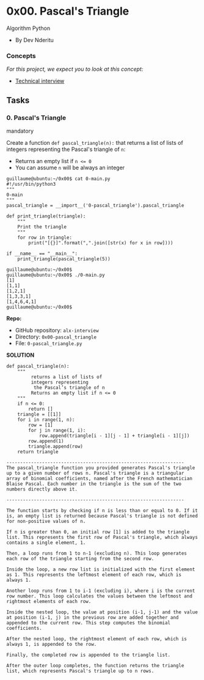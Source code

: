 0x00. Pascal's Triangle
=======================

Algorithm Python

- By Dev Nderitu

### Concepts

*For this project, we expect you to look at this concept:*

- [Technical interview](https://alx-intranet.hbtn.io/concepts/100005)

Tasks
-----

### 0\. Pascal's Triangle

mandatory

Create a function `def pascal_triangle(n):` that returns a list of lists of integers representing the Pascal's triangle of `n`:

- Returns an empty list if `n <= 0`
- You can assume `n` will be always an integer

```
guillaume@ubuntu:~/0x00$ cat 0-main.py
#!/usr/bin/python3
"""
0-main
"""
pascal_triangle = __import__('0-pascal_triangle').pascal_triangle

def print_triangle(triangle):
    """
    Print the triangle
    """
    for row in triangle:
        print("[{}]".format(",".join([str(x) for x in row])))

if __name__ == "__main__":
    print_triangle(pascal_triangle(5))

guillaume@ubuntu:~/0x00$
guillaume@ubuntu:~/0x00$ ./0-main.py
[1]
[1,1]
[1,2,1]
[1,3,3,1]
[1,4,6,4,1]
guillaume@ubuntu:~/0x00$

```

**Repo:**

- GitHub repository: `alx-interview`
- Directory: `0x00-pascal_triangle`
- File: `0-pascal_triangle.py`

**SOLUTION**

```
def pascal_triangle(n):
    """
         returns a list of lists of
         integers representing
          the Pascal’s triangle of n
         Returns an empty list if n <= 0
    """
    if n <= 0:
        return []
    triangle = [[1]]
    for i in range(1, n):
        row = [1]
        for j in range(1, i):
            row.append(triangle[i - 1][j - 1] + triangle[i - 1][j])
        row.append(1)
        triangle.append(row)
    return triangle

-----------------------------------------------------------------
The pascal_triangle function you provided generates Pascal's triangle up to a given number of rows n. Pascal's triangle is a triangular array of binomial coefficients, named after the French mathematician Blaise Pascal. Each number in the triangle is the sum of the two numbers directly above it.

-----------------------------------------------------------------

The function starts by checking if n is less than or equal to 0. If it is, an empty list is returned because Pascal's triangle is not defined for non-positive values of n.

If n is greater than 0, an initial row [1] is added to the triangle list. This represents the first row of Pascal's triangle, which always contains a single element, 1.

Then, a loop runs from 1 to n-1 (excluding n). This loop generates each row of the triangle starting from the second row.

Inside the loop, a new row list is initialized with the first element as 1. This represents the leftmost element of each row, which is always 1.

Another loop runs from 1 to i-1 (excluding i), where i is the current row number. This loop calculates the values between the leftmost and rightmost elements of each row.

Inside the nested loop, the value at position (i-1, j-1) and the value at position (i-1, j) in the previous row are added together and appended to the current row. This step computes the binomial coefficients.

After the nested loop, the rightmost element of each row, which is always 1, is appended to the row.

Finally, the completed row is appended to the triangle list.

After the outer loop completes, the function returns the triangle list, which represents Pascal's triangle up to n rows.

```
